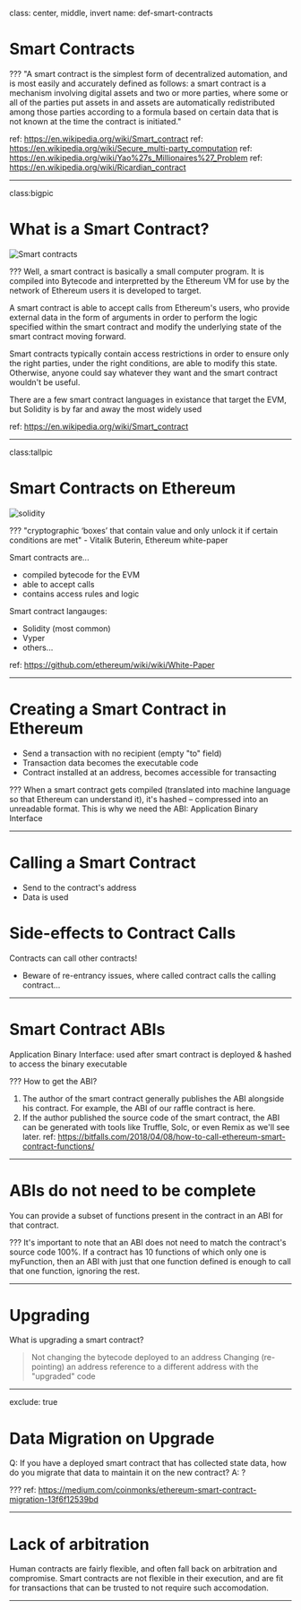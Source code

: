 class: center, middle, invert
name: def-smart-contracts
# Smart Contracts

???
"A smart contract is the simplest form of decentralized automation, and is most easily and accurately defined as follows: a smart contract is a mechanism involving digital assets and two or more parties, where some or all of the parties put assets in and assets are automatically redistributed among those parties according to a formula based on certain data that is not known at the time the contract is initiated."

ref: https://en.wikipedia.org/wiki/Smart_contract
ref: https://en.wikipedia.org/wiki/Secure_multi-party_computation
ref: https://en.wikipedia.org/wiki/Yao%27s_Millionaires%27_Problem
ref: https://en.wikipedia.org/wiki/Ricardian_contract

---
class:bigpic
# What is a Smart Contract?

![Smart contracts](../media/smartcontracts.jpg)

???
Well, a smart contract is basically a small computer program.  It is compiled into Bytecode and interpretted by the Ethereum VM for use by the network of Ethereum users it is developed to target.

A smart contract is able to accept calls from Ethereum's users, who provide external data in the form of arguments in order to perform the logic specified within the smart contract and modify the underlying state of the smart contract moving forward.

Smart contracts typically contain access restrictions in order to ensure only the right parties, under the right conditions, are able to modify this state. Otherwise, anyone could say whatever they want and the smart contract wouldn't be useful.

There are a few smart contract languages in existance that target the EVM, but Solidity is by far and away the most widely used

ref: https://en.wikipedia.org/wiki/Smart_contract

---
class:tallpic
# Smart Contracts on Ethereum
![solidity](../media/solidity-logo.svg)

???
"cryptographic ‘boxes’ that contain value and only unlock it if certain conditions are met" - Vitalik Buterin, Ethereum white-paper

Smart contracts are...
* compiled bytecode for the EVM
* able to accept calls
* contains access rules and logic

Smart contract langauges:
* Solidity (most common)
* Vyper
* others...

ref: https://github.com/ethereum/wiki/wiki/White-Paper

---
# Creating a Smart Contract in Ethereum

* Send a transaction with no recipient (empty "to" field)
* Transaction data becomes the executable code
* Contract installed at an address, becomes accessible for transacting

???
When a smart contract gets compiled (translated into machine language so that Ethereum can understand it), it's hashed – compressed into an unreadable format.
This is why we need the ABI: Application Binary Interface

---
# Calling a Smart Contract

* Send to the contract's address
* Data is used

# Side-effects to Contract Calls
Contracts can call other contracts!
* Beware of re-entrancy issues, where called contract calls the calling contract...

---
# Smart Contract ABIs
Application Binary Interface: used after smart contract is deployed & hashed to access the binary executable

???
How to get the ABI?
1. The author of the smart contract generally publishes the ABI alongside his contract. For example, the ABI of our raffle contract is here.
2. If the author published the source code of the smart contract, the ABI can be generated with tools like Truffle, Solc, or even Remix as we'll see later.
ref: https://bitfalls.com/2018/04/08/how-to-call-ethereum-smart-contract-functions/

---
# ABIs do not need to be complete

You can provide a subset of functions present in the contract in an ABI for that contract.

???
It's important to note that an ABI does not need to match the contract's source code 100%. If a contract has 10 functions of which only one is myFunction, then an ABI with just that one function defined is enough to call that one function, ignoring the rest.

---
# Upgrading

What is upgrading a smart contract?
> Not changing the bytecode deployed to an address
> Changing (re-pointing) an address reference to a different address with the "upgraded" code

---
exclude: true
# Data Migration on Upgrade

Q: If you have a deployed smart contract that has collected state data, how do you migrate that data to maintain it on the new contract?
A: ?

???
ref: https://medium.com/coinmonks/ethereum-smart-contract-migration-13f6f12539bd

---
# Lack of arbitration

Human contracts are fairly flexible, and often fall back on arbitration and compromise.
Smart contracts are not flexible in their execution, and are fit for transactions that can be trusted to not require such accomodation.

---
